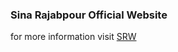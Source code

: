 ### Sina Rajabpour Official Website

for more information visit [SRW](https://sinarajabpour1998.github.io/)
